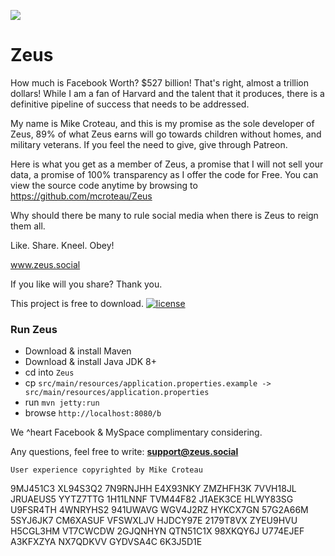 ﻿![](http://zeus.social/b/icons/Assets.xcassets/AppIcon.appiconset/72.png) 

# Zeus

How much is Facebook Worth? $527 billion!
That's right, almost a trillion dollars! 
While I am a fan of Harvard and the talent 
that it produces, there is a definitive pipeline 
of success that needs to be addressed.

My name is Mike Croteau, and this is my promise 
as the sole developer of Zeus, 89% of what 
Zeus earns will go towards children without homes, 
and military veterans. If you feel the need 
to give, give through Patreon.

Here is what you get as a member of Zeus, 
a promise that I will not sell your data, 
a promise of 100% transparency as I offer 
the code for Free. You can view the source 
code anytime by browsing to 
https://github.com/mcroteau/Zeus

Why should there be many to rule social 
media when there is Zeus to reign them all.

Like. Share. Kneel. Obey!

www.zeus.social

If you like will you share? Thank you.

This project is free to download. [![license](https://img.shields.io/github/license/DAVFoundation/captain-n3m0.svg?style=flat-square)](https://github.com/DAVFoundation/captain-n3m0/blob/master/LICENSE)

### Run Zeus

* Download & install Maven
* Download & install Java JDK 8+
* cd into `Zeus`
* cp `src/main/resources/application.properties.example -> src/main/resources/application.properties`
* run `mvn jetty:run`
* browse `http://localhost:8080/b`

We ^heart Facebook & MySpace complimentary considering.

Any questions, feel free to write: **support@zeus.social**

`User experience copyrighted by Mike Croteau`


9MJ451C3
XL94S3Q2
7N9RNJHH
E4X93NKY
ZMZHFH3K
7VVH18JL
JRUAEUS5
YYTZ7TTG
1H11LNNF
TVM44F82
J1AEK3CE
HLWY83SG
U9FSR4TH
4WNRYHS2
941UWAVG
WGV4J2RZ
HYKCX7GN
57G2A66M
5SYJ6JK7
CM6XASUF
VFSWXLJV
HJDCY97E
2179T8VX
ZYEU9HVU
H5CGL3HM
VT7CWCDW
2GJQNHYN
QTN51C1X
98XKQY6J
U774EJEF
A3KFXZYA
NX7QDKVV
GYDVSA4C
6K3J5D1E
